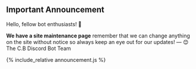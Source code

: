<h2>Important Announcement</h2>
<h>Hello, fellow bot enthusiasts! 🤖</h>
<p>
<b>We have a site maintenance page</b>
remember that we can change anything on the site without notice so always keep an eye out for our updates!
— 😊The C.B Discord Bot Team</p>
<script>
    var endDateString = "2024-06-2"; // Set your end date
</script>
{% include_relative announcement.js %}